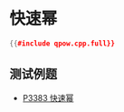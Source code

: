 # 快速幂

```cpp
{{#include qpow.cpp.full}}
```

## 测试例题

- [P3383 快速幂](https://www.luogu.com.cn/problem/P3383)
